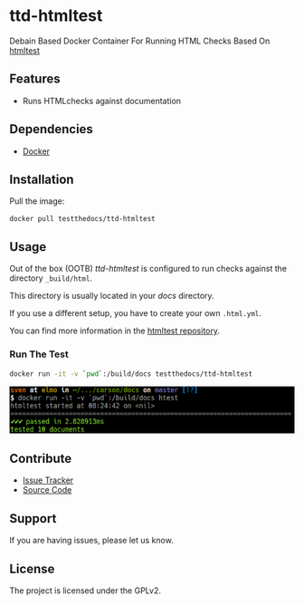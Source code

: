 # ttd-htmltest
Debain Based Docker Container For Running HTML Checks Based On [htmltest](https://github.com/wjdp/htmltest)

## Features

- Runs HTMLchecks against documentation

## Dependencies

- [Docker](https://docker.com "Homepage of docker")

## Installation

Pull the image:

```
docker pull testthedocs/ttd-htmltest
```


## Usage

Out of the box (OOTB) *ttd-htmltest* is configured to run checks against the directory ``_build/html``.

This directory is usually located in your *docs* directory.

If you use a different setup, you have to create your own ``.html.yml``.

You can find more information in the [htmltest repository](https://github.com/wjdp/htmltest).

### Run The Test

``` bash
docker run -it -v `pwd`:/build/docs testthedocs/ttd-htmltest
```

![A Gif with example](docs/_static/ttd-htmltest.png)

## Contribute

- [Issue Tracker](https://github.com/testthedocs/ttd-htmltest/issues)
- [Source Code](https://github.com/testthedocs/ttd-htmltest)

## Support

If you are having issues, please let us know.

## License

The project is licensed under the GPLv2.
